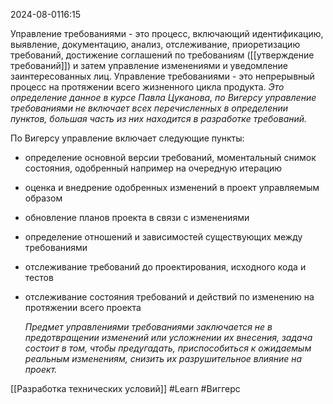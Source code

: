  2024-08-0116:15


Управление требованиями - это процесс, включающий идентификацию, выявление, документацию, анализ, отслеживание, приоретизацию требований, достижение соглашений по требованиям ([[утверждение требований]]) и затем управление изменениями и уведомление заинтересованных лиц. Управление требованиями - это непрерывный процесс на протяжении всего жизненного цикла продукта.
	*Это определение данное в курсе Павла Цуканова, по Вигерсу управление требованиями не включает всех перечисленных в определении пунктов, большая часть из них находится в разработке требований.*


По Вигерсу управление включает следующие пункты:
- определение основной версии требований, моментальный снимок состояния, одобренный например на очередную итерацию
- оценка и внедрение одобренных изменений в проект управляемым образом
- обновление планов проекта в связи с изменениями
- определение отношений и зависимостей существующих между требованиями
- отслеживание требований до проектирования, исходного кода и тестов
- отслеживание состояния требований и действий по изменению на протяжении всего проекта

	*Предмет управлениями требованиями заключается не в предотвращении изменений или усложнении их внесения, задача состоит в том, чтобы предугадать, приспособиться к ожидаемым реальным изменениям, снизить их разрушительное влияние на проект.*

[[Разработка технических условий]]
#Learn
#Виггерс 